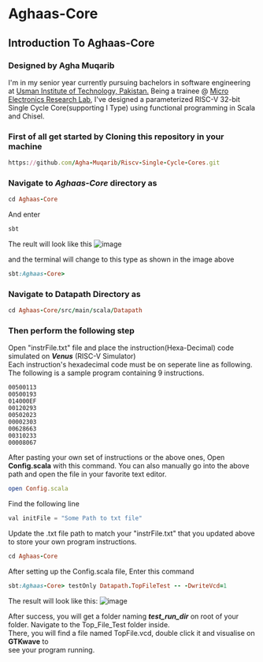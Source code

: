 # Aghaas-Core

## Introduction To Aghaas-Core

### Designed by Agha Muqarib
I'm in my senior year currently pursuing bachelors in software engineering at [Usman Institute of Technology, Pakistan.](https://www.uit.edu/) Being a trainee @ [Micro Electronics Research Lab](https://github.com/merledu), I've designed a parameterized RISC-V 32-bit Single Cycle Core(supporting I Type) using functional programming in Scala and Chisel.

### First of all get started by Cloning this repository in your machine
```ruby
https://github.com/Agha-Muqarib/Riscv-Single-Cycle-Cores.git
```

### Navigate to ***Aghaas-Core*** directory as
```ruby
cd Aghaas-Core
```

And enter
```ruby
sbt
```

The reult will look like this 
![image](https://user-images.githubusercontent.com/51242857/137596533-cced34b3-bf1d-4b8c-9f53-3f20487ce39f.png)


and the terminal will change to this type as shown in the image above
```ruby
sbt:Aghaas-Core>
```

### Navigate to Datapath Directory as

```ruby
cd Aghaas-Core/src/main/scala/Datapath
```

### Then perform the following step

Open  "instrFile.txt" file and place the instruction(Hexa-Decimal) code simulated on ***Venus*** (RISC-V Simulator)\
Each instruction's hexadecimal code must be on seperate line as following. The following is a sample program containing 9 instructions.
```
00500113
00500193
014000EF
00120293
00502023
00002303
00628663
00310233
00008067
```

After pasting your own set of instructions or the above ones, Open **Config.scala** with this command. You can also manually go into the above path and open the file in your favorite text editor.
```ruby
open Config.scala
```

Find the following line
``` python
val initFile = "Some Path to txt file"
```

Update the .txt file path to match your "instrFile.txt" that you updated above to store your own program instructions.
```ruby
cd Aghaas-Core
```

After setting up the Config.scala file, Enter this command
```ruby
sbt:Aghaas-Core> testOnly Datapath.TopFileTest -- -DwriteVcd=1
```
The result will look like this:
![image](https://user-images.githubusercontent.com/51242857/137596510-1686b1f7-f736-41ae-8d9c-0d7763ee2a6b.png)

After success, you will get a folder naming ***test_run_dir*** on root of your folder. Navigate to the Top_File_Test folder inside.\
There, you will find a file named TopFile.vcd, double click it and visualise on **GTKwave** to\
see your program running.


